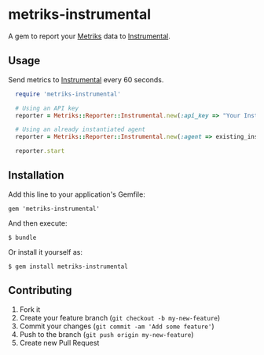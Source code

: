 # metriks-instrumental

A gem to report your [Metriks][metriks] data to [Instrumental][instrumental].  

## Usage

Send metrics to [Instrumental][instrumental] every 60 seconds.

``` ruby
  require 'metriks-instrumental'

  # Using an API key
  reporter = Metriks::Reporter::Instrumental.new(:api_key => "Your Instrumental API key")

  # Using an already instantiated agent
  reporter = Metriks::Reporter::Instrumental.new(:agent => existing_instrumental_agent)

  reporter.start
```

## Installation

Add this line to your application's Gemfile:

    gem 'metriks-instrumental'

And then execute:

    $ bundle

Or install it yourself as:

    $ gem install metriks-instrumental

## Contributing

1. Fork it
2. Create your feature branch (`git checkout -b my-new-feature`)
3. Commit your changes (`git commit -am 'Add some feature'`)
4. Push to the branch (`git push origin my-new-feature`)
5. Create new Pull Request

[metriks]: http://github.com/eric/metriks
[instrumental]: https://instrumentalapp.com/
